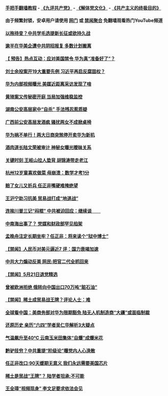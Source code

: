 #### [手把手翻墙教程](https://github.com/gfw-breaker/guides/wiki) -  [《九评共产党》](https://github.com/gfw-breaker/9ping.md?t=05221837) - [《解体党文化》](https://github.com/gfw-breaker/jtdwh.md?t=05221837) - [《共产主义的终极目的》](https://github.com/gfw-breaker/gczydzjmd.md?t=05221837)

#### 由于频繁封锁，安卓用户请使用 [网门](https://github.com/gfw-breaker/bn-android/blob/master/ogate.md?t=05221837) 或 [禁闻聚合](https://github.com/gfw-breaker/bn-android) 免翻墙观看热门YouTube频道 

#### [以拖待变？中共学毛选提新长征或欲持久战](../pages/prog204/a102584192.md?t=05221837) 

#### [逾半在华美企遭中共阴招报复 多数计划搬离](../pages/prog204/a102584108.md?t=05221837) 

#### [【 预告】热点互动：应对美国禁令 华为真“准备好了”？](../pages/prog204/a102584082.md?t=05221837) 

#### [刘士余投案开19大重要先例 习近平再启反腐固权？](../pages/prog204/a102583478.md?t=05221837) 

#### [华为内部视频曝光 美媒近距离采访发现了啥](../pages/prog204/a102584058.md?t=05221837) 

#### [黄琦案又传秘密开庭 当局加强维稳监控](../pages/prog204/a102583981.md?t=05221837) 

#### [湖南公安高层家中“自杀” 手法残忍惹质疑](../pages/prog204/a102583998.md?t=05221837) 


#### [广西前公安高层发酒疯 骚扰两女不成掀桌椅](../pages/prog204/a102583980.md?t=05221837) 

#### [华为祸不单行！两大日商突煞停开卖华为新机](../pages/prog204/a102583943.md?t=05221837) 

#### [酒肉道长陆文荣被审计 神秘女曝光暧昧关系](../pages/prog204/a102583899.md?t=05221837) 

#### [关键时刻 王岐山拉人垫背  胡锦涛带走老江](../pages/prog204/a102583868.md?t=05221837) 

#### [杭州12岁童喜欢做菜 母崩溃：数学才考1分](../pages/prog204/a102583898.md?t=05221837) 

#### [赔了女儿又折兵 任正非嘴硬难掩绝望](../pages/prog204/a102583873.md?t=05221837) 

#### [王沪宁助习抗美 贸易战打成“地道战”](../pages/prog204/a102583872.md?t=05221837) 

#### [连挨川普三记“闷棍” 中共被迫回应：继续谈　　](../pages/prog204/a102583810.md?t=05221837) 

#### [中南海出事了？ 党媒和财政部罕见掐架](../pages/prog204/a102583780.md?t=05221837) 

#### [孟晚舟注定长期坐牢？任正非：将来读个“狱中博士”](../pages/prog204/a102583768.md?t=05221837) 

#### [【禁闻】人民币对美元逼近7 评：国力衰竭加速](../pages/prog204/a102583549.md?t=05221837) 

#### [中共大力煽动反美 网民:把官二代全抓回来](../pages/prog204/a102583744.md?t=05221837) 

#### [【禁闻】5月21日退党精选](../pages/prog204/a102583639.md?t=05221837) 

#### [曾被欧洲拒绝 俄转向中国出口70万吨“脏石油”](../pages/prog204/a102583570.md?t=05221837) 

#### [【禁闻】稀土成贸易战王牌？评论人士：难](../pages/prog204/a102583508.md?t=05221837) 

#### [全球看中国：美商务部对华为限期豁免 陆无人机制造商“大疆”或面临制裁](../pages/prog204/a102583538.md?t=05221837) 

#### [还原历史 亲历“六四”学者吴仁华解析3大疑点](../pages/prog204/a102583446.md?t=05221837) 

#### [气温飙升至40℃  云南玉米田集体“自爆”成爆米花](../pages/prog204/a102583418.md?t=05221837) 

#### [黔驴技穷？中共重提“阶级论”曝党内人心涣散](../pages/prog204/a102583406.md?t=05221837) 

#### [任正非改口:90天缓期无意义 我们永远需要美国芯片](../pages/prog204/a102583337.md?t=05221837) 

#### [稀土是贸战“王牌”？ 陆学者坦承:不可能](../pages/prog204/a102583391.md?t=05221837) 

#### [王全璋“视频现身” 李文足要求依法会见](../pages/prog204/a102583333.md?t=05221837) 

